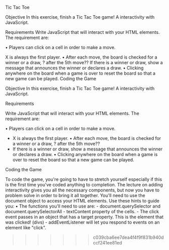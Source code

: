 Tic Tac Toe

Objective In this exercise, finish a Tic Tac Toe game! A interactivity with JavaScript.

Requirements Write JavaScript that will interact with your HTML elements. The requirement are:

• Players can click on a cell in order to make a move.

X is always the first player. • After each move, the board is checked for a winner or a draw, ? after the 5th move??
If there is a winner or draw, show a message that announces the winner or declares a draw. • Clicking anywhere on the board when a game is over to reset the board so that a new game can be played.
Coding the Game

Objective
In this exercise, finish a Tic Tac Toe game! A interactivity with JavaScript.

Requirements

Write JavaScript that will interact with your HTML elements. The requirement are:

•	Players can click on a cell in order to make a move.
   - X is always the first player.
•	After each move, the board is checked for a winner or a draw, ? after the 5th move??
  - If there is a winner or draw, show a message that announces the winner or declares a draw.
•	Clicking anywhere on the board when a game is over to reset the board so that a new game can be played.

Coding the Game

To code the game, you're going to have to stretch yourself especially if this is the first time you've coded anything to completion. The lecture on adding interactivity gives you all the necessary components, but now you have to problem solve in order to bring it all together.
You'll need to use the document object to access your HTML elements. Use these hints to guide you:
•	The functions you'll need to use are:
	 - document.querySelector and document.querySelectorAll
	 - textContent property of the cells.
	 - The click event passes in an object that has a target property. This is the element that was clicked! (divs)
	 - addEventListener will let you respond to events on an element like "click".

>>>>>>> c039cba6ee7dea4f4f9f831b940dccf241ee81ed
